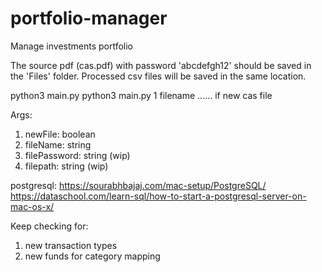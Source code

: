 # portfolio-manager

Manage investments portfolio

The source pdf (cas.pdf) with password 'abcdefgh12' should be saved in the 'Files' folder.
Processed csv files will be saved in the same location.

python3 main.py
python3 main.py 1 filename  ...... if new cas file

Args:

1. newFile: boolean
2. fileName: string
3. filePassword: string (wip)
4. filepath: string (wip)

postgresql:
<https://sourabhbajaj.com/mac-setup/PostgreSQL/>
<https://dataschool.com/learn-sql/how-to-start-a-postgresql-server-on-mac-os-x/>

Keep checking for:

1. new transaction types
2. new funds for category mapping